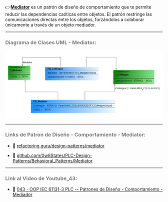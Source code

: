 👉[**Mediator**](https://refactoring.guru/es/design-patterns/mediator) es un patrón de diseño de comportamiento que te permite reducir las dependencias caóticas entre objetos. El patrón restringe las comunicaciones directas entre los objetos, forzándolos a colaborar únicamente a través de un objeto mediador.
***
### <span style="color:grey">Diagrama de Clases UML - Mediator:</span>

![Design_Pattern_Behavioral_Mediator](../../imagenes/Design_Pattern_Behavioral_Mediator.JPG)

***
### <span style="color:grey">Links de Patron de Diseño - Comportamiento - Mediator:</span>

- 🔗 [refactoring.guru/design-patterns/mediator](https://refactoring.guru/es/design-patterns/mediator)

- 🔗 [github.com/0w8States/PLC-Design-Patterns/Behavioral_Patterns/Mediator](https://github.com/0w8States/PLC-Design-Patterns/tree/master/Behavioral_Patterns/Mediator)
***
### <span style="color:grey">Link al Video de Youtube_43:</span>
- 🔗 [043 - OOP IEC 61131-3 PLC -- Patrones de Diseño - Comportamiento - Mediador](https://youtu.be/yMJe3wNaZMQ)